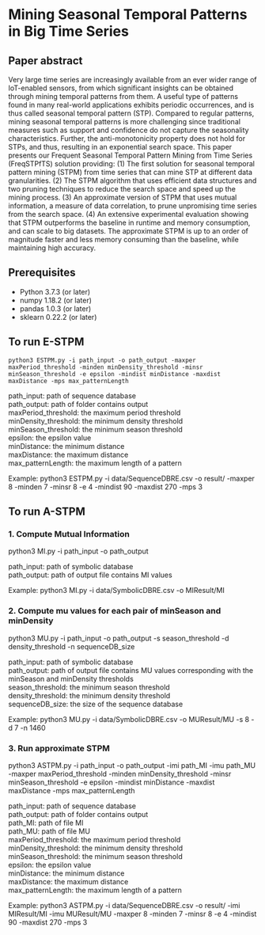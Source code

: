 # Mining Seasonal Temporal Patterns in Big Time Series

## Paper abstract
Very large time series are increasingly available from an ever wider range of IoT-enabled sensors, from which significant insights can be obtained through mining temporal patterns from them. A useful type of patterns found in many real-world applications exhibits periodic occurrences, and is thus called seasonal temporal pattern (STP). Compared to regular patterns, mining seasonal temporal patterns is more challenging since traditional measures such as support and confidence do not capture the seasonality characteristics. Further, the anti-monotonicity property does not hold for STPs, and thus, resulting in an exponential search space. This paper presents our Frequent Seasonal Temporal Pattern Mining from Time Series (FreqSTPfTS) solution providing: (1) The first solution for seasonal temporal pattern mining (STPM) from time series that can mine STP at different data granularities. (2) The STPM algorithm that uses efficient data structures and two pruning techniques to reduce the search space and speed up the mining process. (3) An approximate version of STPM that uses mutual information, a measure of data correlation, to prune unpromising time series from the search space. (4) An extensive experimental evaluation showing that STPM outperforms the baseline in runtime and memory consumption, and can scale to big datasets. The approximate STPM is up to an order of magnitude faster and less memory consuming than the baseline, while maintaining high accuracy. 

## Prerequisites
- Python 3.7.3 (or later)
- numpy 1.18.2 (or later)
- pandas 1.0.3 (or later)
- sklearn 0.22.2 (or later)

## To run E-STPM 
```
python3 ESTPM.py -i path_input -o path_output -maxper maxPeriod_threshold -minden minDensity_threshold -minsr minSeason_threshold -e epsilon -mindist minDistance -maxdist maxDistance -mps max_patternLength
```

path_input: path of sequence database  
path_output: path of folder contains output  
maxPeriod_threshold: the maximum period threshold  
minDensity_threshold: the minimum density threshold  
minSeason_threshold: the minimum season threshold  
epsilon: the epsilon value  
minDistance: the minimum distance  
maxDistance: the maximum distance  
max_patternLength: the maximum length of a pattern  

Example: python3 ESTPM.py -i data/SequenceDBRE.csv -o result/ -maxper 8 -minden 7 -minsr 8 -e 4 -mindist 90 -maxdist 270 -mps 3

## To run A-STPM
### 1. Compute Mutual Information
python3 MI.py -i path_input -o path_output

path_input: path of symbolic database  
path_output: path of output file contains MI values  

Example: python3 MI.py -i data/SymbolicDBRE.csv -o MIResult/MI

### 2. Compute mu values for each pair of minSeason and minDensity
python3 MU.py -i path_input -o path_output -s season_threshold -d density_threshold -n sequenceDB_size

path_input: path of symbolic database  
path_output: path of output file contains MU values corresponding with the minSeason and minDensity thresholds  
season_threshold: the minimum season threshold  
density_threshold: the minimum density threshold  
sequenceDB_size: the size of the sequence database  

Example: python3 MU.py -i data/SymbolicDBRE.csv -o MUResult/MU -s 8 -d 7 -n 1460

### 3. Run approximate STPM
python3 ASTPM.py -i path_input -o path_output -imi path_MI -imu path_MU -maxper maxPeriod_threshold -minden minDensity_threshold -minsr minSeason_threshold -e epsilon -mindist minDistance -maxdist maxDistance -mps max_patternLength

path_input: path of sequence database  
path_output: path of folder contains output  
path_MI: path of file MI  
path_MU: path of file MU  
maxPeriod_threshold: the maximum period threshold  
minDensity_threshold: the minimum density threshold  
minSeason_threshold: the minimum season threshold  
epsilon: the epsilon value  
minDistance: the minimum distance  
maxDistance: the maximum distance  
max_patternLength: the maximum length of a pattern  

Example: python3 ASTPM.py -i data/SequenceDBRE.csv -o result/ -imi MIResult/MI -imu MUResult/MU -maxper 8 -minden 7 -minsr 8 -e 4 -mindist 90 -maxdist 270 -mps 3
